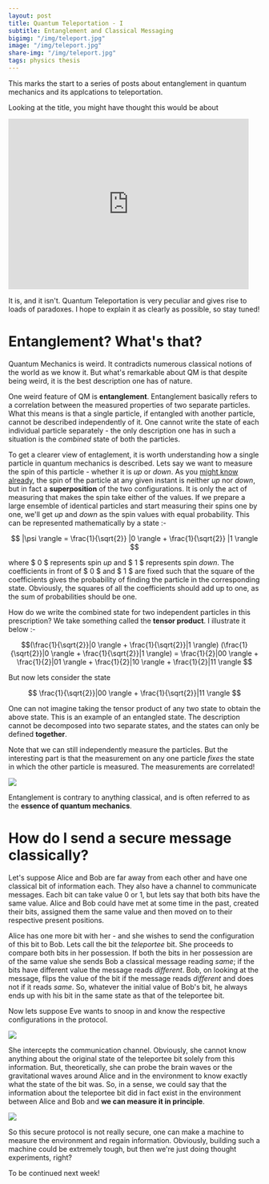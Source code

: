 ```yaml
---
layout: post
title: Quantum Teleportation - I
subtitle: Entanglement and Classical Messaging
bigimg: "/img/teleport.jpg"	
image: "/img/teleport.jpg"
share-img: "/img/teleport.jpg"
tags: physics thesis 
---
```


This marks the start to a series of posts about entanglement in quantum mechanics and its applcations to teleportation.

Looking at the title, you might have thought this would be about 

<iframe src="https://giphy.com/embed/l9NWUY0X6ULRK" width="480" height="340" frameBorder="0" class="giphy-embed" allowFullScreen></iframe><p><a href="https://giphy.com/gifs/wiki-vlad-teleportationgif-l9NWUY0X6ULRK"></a></p>

It is, and it isn't. Quantum Teleportation is very peculiar and gives rise to loads of paradoxes. I hope to explain it as clearly as possible, so stay tuned!
# Entanglement? What's that?

Quantum Mechanics is weird. It contradicts numerous classical notions of the world as we know it. But what's remarkable about QM is that despite being weird, it is the best description one has of nature.

One weird feature of QM is **entanglement**. Entanglement basically refers to a correlation between the measured properties of two separate particles. What this means is that a single particle, if entangled with another particle, cannot be described independently of it. One cannot write the state of each individual particle separately - the only description one has in such a situation is the _combined_ state of both the particles.

To get a clearer view of entaglement, it is worth understanding how a single particle in quantum mechanics is described. Lets say we want to measure the spin of this particle - whether it is _up_ or _down_. As you [might know already](https://en.wikipedia.org/wiki/Schr%C3%B6dinger%27s_cat), the spin of the particle at any given instant is neither _up_ nor _down_, but in fact a **superposition** of the two configurations. It is only the act of measuring that makes the spin take either of the values. If we prepare a large ensemble of identical particles and start measuring their spins one by one, we'll get _up_ and _down_ as the spin values with equal probability. This can be represented mathematically by a state :- 

$$ |\psi \rangle = \frac{1}{\sqrt{2}} |0 \rangle + \frac{1}{\sqrt{2}} |1 \rangle $$

where $ 0 $ represents spin _up_ and $ 1 $ represents spin _down_. The coefficients in front of $ 0 $ and $ 1 $ are fixed such that the square of the coefficients gives the probability of finding the particle in the corresponding state. Obviously, the squares of all the coefficients should add up to one, as the sum of probabilities should be one.

How do we write the combined state for two independent particles in this prescription? We take something called the **tensor product**. I illustrate it below :-

$$(\frac{1}{\sqrt{2}}|0 \rangle + \frac{1}{\sqrt{2}}|1 \rangle) (\frac{1}{\sqrt{2}}|0 \rangle + \frac{1}{\sqrt{2}}|1 \rangle) = \frac{1}{2}|00 \rangle + \frac{1}{2}|01 \rangle + \frac{1}{2}|10 \rangle + \frac{1}{2}|11 \rangle $$

But now lets consider the state 

$$ \frac{1}{\sqrt{2}}|00 \rangle + \frac{1}{\sqrt{2}}|11 \rangle $$

One can not imagine taking the tensor product of any two state to obtain the above state. This is an example of an entangled state. The description cannot be decomposed into two separate states, and the states can only be defined **together**.

Note that we can still independently measure the particles. But the interesting part is that the measurement on any one particle _fixes_ the state in which the other particle is measured. The measurements are correlated!

![](https://media.giphy.com/media/5aLrlDiJPMPFS/giphy.gif)

Entanglement is contrary to anything classical, and is often referred to as the **essence of quantum mechanics**.

# How do I send a secure message classically?


Let's suppose Alice and Bob are far away from each other and have one classical bit of information each. They also have a channel to communicate messages. Each bit can take value 0 or 1, but lets say that both bits have the same value. Alice and Bob could have met at some time in the past, created their bits, assigned them the same value and then moved on to their respective present positions.

Alice has one more bit with her - and she wishes to send the configuration of this bit to Bob. Lets call the bit the _teleportee_ bit. She proceeds to compare both bits in her possession. If both the bits in her possession are of the same value she sends Bob a classical message reading _same_; if the bits have different value the message reads _different_. Bob, on looking at the message, flips the value of the bit if the message reads _different_ and does not if it reads _same_. So, whatever the initial value of Bob's bit, he always ends up with his bit in the same state as that of the teleportee bit.

Now lets suppose Eve wants to snoop in and know the respective configurations in the protocol. 

![](https://media.giphy.com/media/LlY7k5fQatbdS/giphy.gif)

She intercepts the communication channel. Obviously, she cannot know anything about the original state of the teleportee bit solely from this information. But, theoretically, she can probe the brain waves or the gravitational waves around Alice and in the environment to know exactly what the state of the bit was. So, in a sense, we could say that the information about the teleportee bit did in fact exist in the environment between Alice and Bob and **we can measure it in principle**.

![](https://media.giphy.com/media/vN3fMMSAmVwoo/giphy.gif)

So this secure protocol is not really secure, one can make a machine to measure the environment and regain information. Obviously, building such a machine could be extremely tough, but then we're just doing thought experiments, right?

To be continued next week!